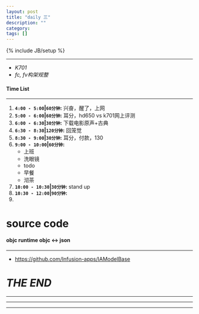 ```yaml
---
layout: post
title: "daily 三"
description: ""
category: 
tags: []
---
```

{% include JB/setup %}
***
* *K701*
* *fc, fv构架规整*

#### Time List
***
1. **`4:00 - 5:00`|`60分钟`:** 兴奋，醒了，上网
2. **`5:00 - 6:00`|`60分钟`:** 耳分，hd650 vs k701网上评测
3. **`6:00 - 6:30`|`30分钟`:** 下载电影原声+古典
4. **`6:30 - 8:30`|`120分钟`:** 回笼觉
4. **`8:30 - 9:00`|`30分钟`:** 耳分，付款，130
5. **`9:00 - 10:00`|`60分钟`:**
	* 上班
	* 洗眼镜
	* todo
	* 早餐
	* 沏茶
6. **`10:00 - 10:30`|`30分钟`:** stand up
7. **`10:30 - 12:00`|`90分钟`:** 
8. 

# source code
#### objc runtime objc <-> json
***
* https://github.com/Infusion-apps/IAModelBase

# *THE END*
***
***
***